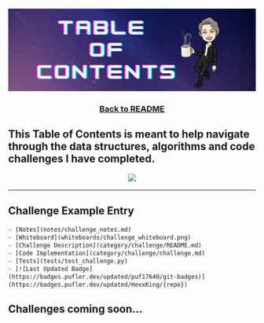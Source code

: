![table of contents img](./assets/tableofcontents.png)

<h3 align="center"><a href="./README.md">Back to README</a><h3>

## This Table of Contents is meant to help navigate through the data structures, algorithms and code challenges I have completed.

<p align="center">
<img src="https://badges.pufler.dev/updated/HexxKing/data_structures_and_algorithms/" width="175px">
</p>

-----------------------------------------------

  <!-- category = data structures or code challenge -->
## Challenge Example Entry
	- [Notes](notes/challenge_notes.md)
	- [Whiteboard](whiteboards/challenge_whiteboard.png)
	- [Challenge Description](category/challenge/README.md) 
	- [Code Implementation](category/challenge/challenge.md)
	- [Tests](tests/test_challenge.py)
	- [![Last Updated Badge](https://badges.pufler.dev/updated/puf17640/git-badges)](https://badges.pufler.dev/updated/HexxKing/{repo})

## Challenges coming soon...
